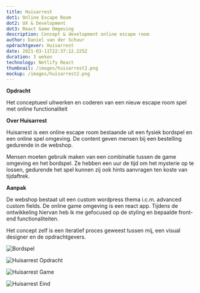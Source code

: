```yaml
---
title: Huisarrest
dot1: Online Escape Room
dot2: UX & Development
dot3: React Game Omgeving
description: Concept & development online escape room
author: Daniel van der Schuur
opdrachtgever: Huisarrest
date: 2021-03-11T22:37:12.225Z
duration: 3 weken
technology: Netlify React
thumbnail: /images/huisarrest2.png
mockup: /images/huisarrest2.png
---
```

**Opdracht**

Het conceptueel uitwerken en coderen van een nieuw escape room spel met online functionaliteit

**Over Huisarrest**

Huisarrest is een online escape room bestaande uit een fysiek bordspel en een online  spel omgeving. De content geven mensen bij een bestelling gedurende in de webshop.

Mensen moeten gebruik maken van een combinatie tussen de game omgeving en het bordspel. Ze hebben een uur de tijd om het mysterie op te lossen, gedurende het spel kunnen zij ook hints aanvragen ten koste van tijdaftrek.

**Aanpak**

De webshop bestaat uit een custom wordpress thema i.c.m. advanced custom fields. De online game omgeving is een react app. Tijdens de ontwikkeling hiervan heb ik me gefocused op de styling en bepaalde front-end functionaliteiten.

Het concept zelf is een iteratief proces geweest tussen mij, een visual designer en de opdrachtgevers.



![Bordspel](/images/bordspel.png "Bordspel")

![Huisarrest Opdracht](/images/huisarrest_screen.jpg "Huisarrest Opdracht")

![Huisarrest Game](/images/huisarrest_gameomgeving.jpg "Huisarrest Game")

![Huisarrest Eind](/images/huisarrest_eing.jpg "Huisarrest Eind")